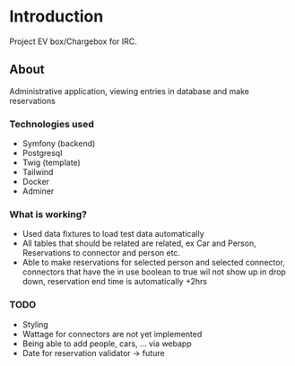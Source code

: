 # Introduction
Project EV box/Chargebox for IRC.

## About
Administrative application, viewing entries in database and make reservations

### Technologies used
- Symfony (backend)
- Postgresql
- Twig (template)
- Tailwind
- Docker
- Adminer

### What is working?
- Used data fixtures to load test data automatically
- All tables that should be related are related, ex Car and Person, Reservations to connector and person etc.
- Able to make reservations for selected person and selected connector, connectors that have the in use boolean to true wil not show up in drop down, reservation end time is automatically +2hrs

### TODO
- Styling
- Wattage for connectors are not yet implemented
- Being able to add people, cars, ... via webapp
- Date for reservation validator -> future

